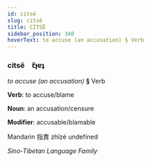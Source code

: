 ```yaml
---
id: citsë
slug: citsë
title: CİTSË
sidebar_position: 340
hoverText: to accuse (an accusation) § Verb
---
```


### citsë&emsp;<span kind="abugida">ꞇ̆ɟɐʇ</span>

*to accuse (an accusation)* **§** Verb

**Verb**: to accuse/blame

**Noun**: an accusation/censure

**Modifier**: accusable/blamable

Mandarin 指責 zhǐzé undefined

*Sino-Tibetan Language Family*